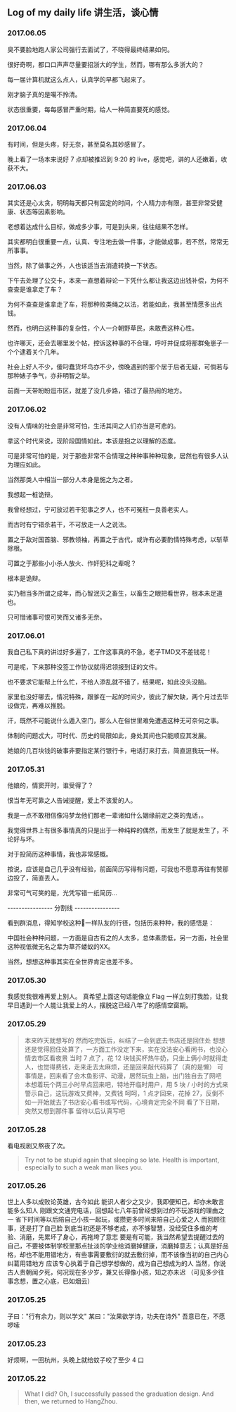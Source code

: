 ## Log of my daily life 讲生活，谈心情


### 2017.06.05
<p>臭不要脸地跑人家公司强行去面试了，不晓得最终结果如何。</p>
<p>很好奇啊，都口口声声尽量要招浙大的学生，然而，哪有那么多浙大的？</p>
<p>每一届计算机就这么点人，认真学的早都飞起来了。</p>
<p>刚才脑子真的是噶不拎清。</p>
<p>状态很重要，每每感冒严重时期，给人一种简直要死的感觉。</p>


### 2017.06.04
<p>有时间，但是头疼，好无奈，甚至莫名其妙感冒了。</p>
<p>晚上看了一场本来说好 7 点却被推迟到 9:20 的 live，感觉吧，讲的人还嫩着，收获不大。</p>


### 2017.06.03
<p>其实还是心太贪，明明每天都只有固定的时间，个人精力亦有限，甚至非常受健康、状态等因素影响。</p>
<p>老想着达成什么目标，做成多少事，可是到头来，往往结果不怎样。</p>
<p>其实都明白很重要一点，认真、专注地去做一件事，才能做成事，若不然，常常无所事事。</p>
<p>当然，除了做事之外，人也该适当去消遣转换一下状态。</p>
<p>下午去处理了公交卡，本来一直想着辩论一下凭什么都让我这边出钱补偿，为何不查查是谁拿走了车？</p>
<p>为何不查查是谁拿走了车，将那种败类绳之以法，若能如此，我甚至情愿多出点钱。</p>
<p>然而，也明白这种事的复杂性，个人一介朝野草民，未敢费这种心性。</p>
<p>也许哪天，还会去哪里发个帖，控诉这种事的不合理，呼吁并促成将那群兔崽子一个个逮着关个几年。</p>
<p>社会上好人不少，傻叼蠢货坏鸟亦不少，傍晚遇到的那个居于后者无疑，可倘若与那种婊子争气，亦非明智之举。</p>
<p>前面一天带盼盼逛市区，就差了没几步路，错过了最热闹的地方。</p>


### 2017.06.02
<p>没有人情味的社会是非常可怕，生活其间之人们亦当是可悲的。</p>
<p>拿这个时代来说，现阶段国情如此，本该是抱之以理解的态度。</p>
<p>可是非常可怕的是，对于那些非常不合情理之种种事种种现象，居然也有很多人认为理应如此。</p>
<p>当然那类人中相当一部分人本身是施之为之者。</p>
<p>我想起一桩诡辩。</p>
<p>我曾经想过，宁可放过若干犯事之歹人，也不可冤枉一良善老实人。</p>
<p>而古时有宁错杀若干，不可放走一人之说法。</p>
<p>置之于敌对国首脑、邪教领袖，再置之于古代，或许有必要酌情特殊考虑，以斩草除根。</p>
<p>可置之于那些小小杀人放火、作奸犯科之辈呢？</p>
<p>根本是诡辩。</p>
<p>实乃相当多所谓之成年，而心智泯灭之畜生，以畜生之眼把看世界，根本未足道也。</p>
<p>只可惜诸事可恨可笑而又诸多无奈。</p>

### 2017.06.01
<p>我自己私下真的讲过好多遍了，工作这事真的不急，老子TMD又不差钱花！</p>
<p>可是呢，下来那种没签工作协议就得迟领报到证的文件。</p>
<p>也不要求它能帮上什么忙，不给人添乱就不错了，结果呢，如此没头没脑。</p>
<p>家里也没好哪去，情况特殊，跟爹在一起的时间少，彼此了解欠缺，两个月过去毕设做完，再难以推脱。</p>
<p>汗，既然不可能说什么遁入空门，那么人在俗世里难免遭遇这种无可奈何之事。</p>
<p>体制的问题忒大，可时代、历史的局限如此，身处其间也只能顺应其发展。</p>
<p>她娘的几百块钱的破事非要指定某行银行卡，电话打来打去，简直逗我玩一样。</p>



### 2017.05.31
<p>他娘的，情窦开时，谁受得了？</p>
<p>恨当年无可靠之人告诫提醒，爱上不该爱的人。</p>
<p>我是一点不敢相信像冯梦龙他们那老一辈诸如什么姻缘前定之类的鬼话，。</p>
<p>我觉得世界上有很多事情真的只是出于一种纯粹的偶然，而发生了就是发生了，不论好与坏。</p>
<p>对于投简历这种事情，我也非常感概。</p>
<p>按说，应该是自己几乎没有经验，前面简历写得有问题，可我也不愿意再往有赞那边投了，简直丢人。</p>
<p>非常可气可笑的是，光凭写错一纸简历...</p>
<p>---------------- 分割线 ----------------</p>
<p>看到群消息，得知学校这种🐷一样队友的行径，包括历来种种，我的感悟是：</p>
<p>中国社会种种问题，一方面是自古有之的人太多，总体素质低，另一方面，社会里这种视低微无名之辈为草芥蝼蚁的XX。</p>
<p>当然，想想这种事其实在全世界肯定也差不多。</p>

### 2017.05.30
我感觉我很难再爱上别人。
真希望上面这句话能像立 Flag 一样立刻打我脸，让我早日遇到一个人能让我爱上的人，摆脱这已经八年了的感情空窗期。


### 2017.05.29
> 本来昨天就想写的
> 然而吃完饭后，纠结了一会到底去书店还是回住处
> 想想还是觉得回住处算了，一方面工作没定下来，实在没法安心看闲书，也没心情去市区看夜景
> 当时 7 点了，花 12 块钱买杯热牛奶，只坐上俩小时就得走人，也觉得费钱，走来走去太麻烦，还是回来敲代码算了（真的是懒）
> 可事情是，回来看了会木鱼影评、动漫，居然玩虫上脑，出门独自去了网吧
> 本想着玩个两三小时早点回来吧，特地开临时用户，用 5 块 / 小时的方式来警示自己，这玩游戏又费神，又费钱
> 呵呵，1 点才回来，花掉 27，反倒不如一开始就去了书店安心看书或写代码，心境肯定完全不同
> 看了下日期，突然又想到那件事
> 留待以后认真写吧


### 2017.05.28
看电视剧又熬夜了次。
> Try not to be stupid again that sleeping so late. Health is important, especially to such a weak man likes you.


### 2017.05.26
世上人多以成败论英雄，古今如此
能识人者少之又少，我即便知己，却亦未敢言能多么知人
刚跟文文通完电话，回想起七八年前曾经想到过的不玩游戏的理由之一
省下时间等以后陪自己小孩一起玩，或攒更多时间来陪自己心爱之人
而回顾往事，还是打了自己脸
到底当初还是不够老成，亦不够智慧，没经受住多维的考验、消磨，先累坏了身心，再拖垮了意志
要是有可能，我当然希望去提醒过去的自己，不要被体制学校里那点扯淡的学业给消磨掉健康，消磨掉意志；认真是好品格，却也不能用错地方，有些事需要敷衍的就去敷衍掉，而不该像当初的自己内心纠葛用错地方
应该专心执着于自己想学想做的，成为自己想成为的人
当然，你说古人贵朝闻夕死，何况现在多少岁，兼又长得像小孩，知之亦未迟
（可见多少往事念想，置之心底，已如烟云）


### 2017.05.25
子曰："行有余力，则以学文"
某曰："汝果欲学诗，功夫在诗外"
吾意已在，不愿啰嗦


### 2017.05.23
好烦啊，一回杭州，头晚上就给蚊子咬了至少 4 口


### 2017.05.22
> What I did? Oh, I successfully passed the graduation design.
> And then, we returned to HangZhou.